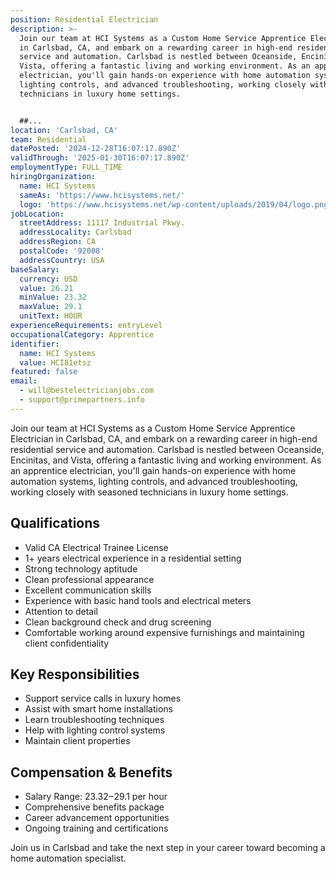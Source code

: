 ```yaml
---
position: Residential Electrician
description: >-
  Join our team at HCI Systems as a Custom Home Service Apprentice Electrician
  in Carlsbad, CA, and embark on a rewarding career in high-end residential
  service and automation. Carlsbad is nestled between Oceanside, Encinitas, and
  Vista, offering a fantastic living and working environment. As an apprentice
  electrician, you'll gain hands-on experience with home automation systems,
  lighting controls, and advanced troubleshooting, working closely with seasoned
  technicians in luxury home settings.


  ##...
location: 'Carlsbad, CA'
team: Residential
datePosted: '2024-12-28T16:07:17.890Z'
validThrough: '2025-01-30T16:07:17.890Z'
employmentType: FULL_TIME
hiringOrganization:
  name: HCI Systems
  sameAs: 'https://www.hcisystems.net/'
  logo: 'https://www.hcisystems.net/wp-content/uploads/2019/04/logo.png'
jobLocation:
  streetAddress: 11117 Industrial Pkwy.
  addressLocality: Carlsbad
  addressRegion: CA
  postalCode: '92008'
  addressCountry: USA
baseSalary:
  currency: USD
  value: 26.21
  minValue: 23.32
  maxValue: 29.1
  unitText: HOUR
experienceRequirements: entryLevel
occupationalCategory: Apprentice
identifier:
  name: HCI Systems
  value: HCI81etsz
featured: false
email:
  - will@bestelectricianjobs.com
  - support@primepartners.info
---
```




Join our team at HCI Systems as a Custom Home Service Apprentice Electrician in Carlsbad, CA, and embark on a rewarding career in high-end residential service and automation. Carlsbad is nestled between Oceanside, Encinitas, and Vista, offering a fantastic living and working environment. As an apprentice electrician, you'll gain hands-on experience with home automation systems, lighting controls, and advanced troubleshooting, working closely with seasoned technicians in luxury home settings.

## Qualifications

- Valid CA Electrical Trainee License
- 1+ years electrical experience in a residential setting
- Strong technology aptitude
- Clean professional appearance
- Excellent communication skills
- Experience with basic hand tools and electrical meters
- Attention to detail
- Clean background check and drug screening
- Comfortable working around expensive furnishings and maintaining client confidentiality

## Key Responsibilities

- Support service calls in luxury homes
- Assist with smart home installations
- Learn troubleshooting techniques
- Help with lighting control systems
- Maintain client properties

## Compensation & Benefits

- Salary Range: $23.32-$29.1 per hour
- Comprehensive benefits package
- Career advancement opportunities
- Ongoing training and certifications

Join us in Carlsbad and take the next step in your career toward becoming a home automation specialist.